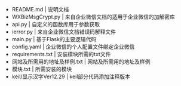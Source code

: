 - README.md                      | 说明文档
- WXBizMsgCrypt.py               | 来自企业微信文档的适用于企业微信的加解密库
- api.py                         | 自定义的函数库用于参数获取
- ierror.py                      | 来自企业微信文档错误码解释文件
- main.py                        | 基于Flask的主要逻辑代码
- config.yaml                    | 企业微信的个人配置文件绑定企业微信
- requirements.txt               | 安装模块所需的txt文件
- 网站及所需用的地址及样例.txt    | 网站及所需用的地址及样例
- 模块.txt                       | 所需安装的模块
- keil/显示汉字Ver12.29          | keil部分代码添加注释版本
